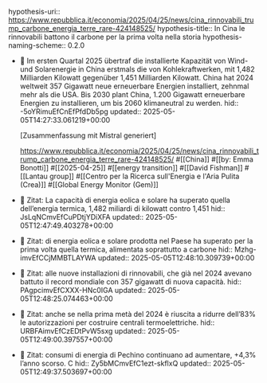 hypothesis-uri:: https://www.repubblica.it/economia/2025/04/25/news/cina_rinnovabili_trump_carbone_energia_terre_rare-424148525/
hypothesis-title:: In Cina le rinnovabili battono il carbone per la prima volta nella storia
hypothesis-naming-scheme:: 0.2.0

- 📝 Im ersten Quartal 2025 übertraf die installierte Kapazität von Wind- und Solarenergie in China erstmals die von Kohlekraftwerken, mit 1,482 Milliarden Kilowatt gegenüber 1,451 Milliarden Kilowatt. China hat 2024 weltweit 357 Gigawatt neue erneuerbare Energien installiert, zehnmal mehr als die USA. Bis 2030 plant China, 1.200 Gigawatt erneuerbare Energien zu installieren, um bis 2060 klimaneutral zu werden.
  hid:: -5oYRimuEfCnEfPfdDb5pg
  updated:: 2025-05-05T14:27:33.061219+00:00
  
  [Zusammenfassung mit Mistral generiert]
  
  https://www.repubblica.it/economia/2025/04/25/news/cina_rinnovabili_trump_carbone_energia_terre_rare-424148525/ #[[China]] #[[by: Emma Bonotti]] #[[2025-04-25]] #[[energy transition]] #[[David Fishman]] #[[Lantau group]] #[[Centro per la Ricerca sull'Energia e l'Aria Pulita (Crea)]] #[[Global Energy Monitor (Gem)]]
- 📌 Zitat: La capacità di energia eolica e solare ha superato quella dell’energia termica, 1,482 miliardi di kilowatt contro 1,451
  hid:: JsLqNCmvEfCuPDtjYDiXFA
  updated:: 2025-05-05T12:47:49.403278+00:00
- 📌 Zitat: di energia eolica e solare prodotta nel Paese ha superato per la prima volta quella termica, alimentata soprattutto a carbone
  hid:: Mzhg-imvEfCCjMMBTLAYWA
  updated:: 2025-05-05T12:48:10.309739+00:00
- 📌 Zitat: alle nuove installazioni di rinnovabili, che già nel 2024 avevano battuto il record mondiale con 357 gigawatt di nuova capacità.
  hid:: PAgpcimvEfCXXX-HNc0IGA
  updated:: 2025-05-05T12:48:25.074463+00:00
- 📌 Zitat: anche se nella prima metà del 2024 è riuscita a ridurre dell’83% le autorizzazioni per costruire centrali termoelettriche.
  hid:: URBFAimvEfCzEDtPvW5sxg
  updated:: 2025-05-05T12:49:00.397557+00:00
- 📌 Zitat: consumi di energia di Pechino continuano ad aumentare, +4,3% l’anno scorso. C
  hid:: Zy5bMCmvEfC1ezt-skflxQ
  updated:: 2025-05-05T12:49:37.503697+00:00